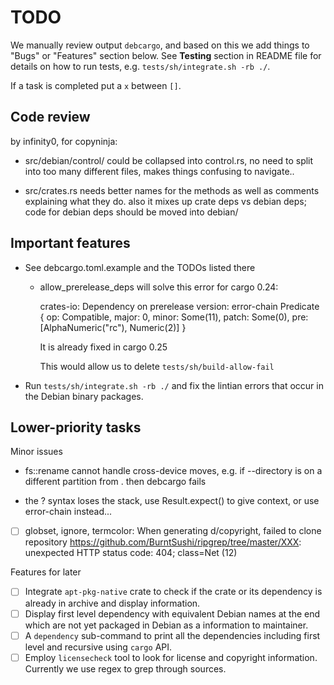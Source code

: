 # TODO #

We manually review output `debcargo`, and based on this we add things to "Bugs"
or "Features" section below. See **Testing** section in README file for details
on how to run tests, e.g. `tests/sh/integrate.sh -rb ./`.

If a task is completed put a `x` between `[]`.


## Code review ##

by infinity0, for copyninja:

- src/debian/control/ could be collapsed into control.rs, no need to split into
  too many different files, makes things confusing to navigate..

- src/crates.rs needs better names for the methods as well as comments
  explaining what they do. also it mixes up crate deps vs debian deps; code for
  debian deps should be moved into debian/


## Important features

- See debcargo.toml.example and the TODOs listed there

  - allow_prerelease_deps will solve this error for cargo 0.24:

    crates-io: Dependency on prerelease version: error-chain Predicate { op:
    Compatible, major: 0, minor: Some(11), patch: Some(0), pre:
    [AlphaNumeric("rc"), Numeric(2)] }

    It is already fixed in cargo 0.25

    This would allow us to delete `tests/sh/build-allow-fail`

- Run `tests/sh/integrate.sh -rb ./` and fix the lintian errors that occur in
  the Debian binary packages.


## Lower-priority tasks

Minor issues

- fs::rename cannot handle cross-device moves, e.g. if --directory is on a
  different partition from . then debcargo fails

- the ? syntax loses the stack, use Result.expect() to give context, or use
  error-chain instead...

- [ ] globset, ignore, termcolor:
      When generating d/copyright, failed to clone repository
      https://github.com/BurntSushi/ripgrep/tree/master/XXX: unexpected HTTP status code: 404; class=Net (12)

Features for later

- [ ] Integrate `apt-pkg-native` crate to check if the crate or its dependency
      is already in archive and display information.
- [ ] Display first level dependency with equivalent Debian names at the end
      which are not yet packaged in Debian as a information to maintainer.
- [ ] A `dependency` sub-command to print all the dependencies including first
      level and recursive using `cargo` API.
- [ ] Employ `licensecheck` tool to look for license and copyright information.
      Currently we use regex to grep through sources.
